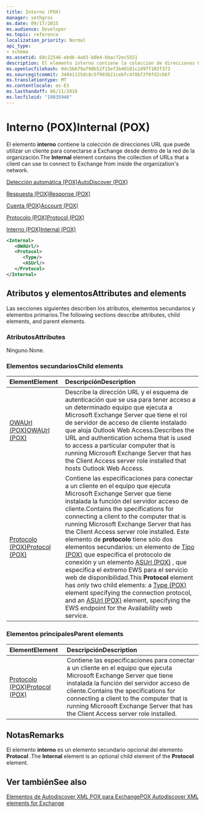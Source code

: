 ```yaml
---
title: Interno (POX)
manager: sethgros
ms.date: 09/17/2015
ms.audience: Developer
ms.topic: reference
localization_priority: Normal
api_type:
- schema
ms.assetid: 69c22546-ebd6-4a03-b0b4-bbac72ec5551
description: El elemento interno contiene la colección de direcciones URL que puede utilizar un cliente para conectarse a Exchange desde dentro de la red de la organización.
ms.openlocfilehash: 0dc5b679af98b52f15ef3b40181c2d97f102f373
ms.sourcegitcommit: 34041125dc8c5f993b21cebfc4f8b72f0fd2cb6f
ms.translationtype: MT
ms.contentlocale: es-ES
ms.lasthandoff: 06/11/2018
ms.locfileid: "19835946"
---
```

# <a name="internal-pox"></a><span data-ttu-id="8859e-103">Interno (POX)</span><span class="sxs-lookup"><span data-stu-id="8859e-103">Internal (POX)</span></span>

<span data-ttu-id="8859e-104">El elemento **interno** contiene la colección de direcciones URL que puede utilizar un cliente para conectarse a Exchange desde dentro de la red de la organización.</span><span class="sxs-lookup"><span data-stu-id="8859e-104">The **Internal** element contains the collection of URLs that a client can use to connect to Exchange from inside the organization's network.</span></span> 
  
[<span data-ttu-id="8859e-105">Detección automática (POX)</span><span class="sxs-lookup"><span data-stu-id="8859e-105">AutoDiscover (POX)</span></span>](autodiscover-pox.md)
  
[<span data-ttu-id="8859e-106">Respuesta (POX)</span><span class="sxs-lookup"><span data-stu-id="8859e-106">Response (POX)</span></span>](response-pox.md)
  
[<span data-ttu-id="8859e-107">Cuenta (POX)</span><span class="sxs-lookup"><span data-stu-id="8859e-107">Account (POX)</span></span>](account-pox.md)
  
[<span data-ttu-id="8859e-108">Protocolo (POX)</span><span class="sxs-lookup"><span data-stu-id="8859e-108">Protocol (POX)</span></span>](protocol-pox.md)
  
[<span data-ttu-id="8859e-109">Interno (POX)</span><span class="sxs-lookup"><span data-stu-id="8859e-109">Internal (POX)</span></span>](internal-pox.md)
  
```xml
<Internal>
   <OWAUrl/>
   <Protocol>
      <Type/>
      <ASUrl/>
   </Protocol>
</Internal>
```

## <a name="attributes-and-elements"></a><span data-ttu-id="8859e-110">Atributos y elementos</span><span class="sxs-lookup"><span data-stu-id="8859e-110">Attributes and elements</span></span>

<span data-ttu-id="8859e-111">Las secciones siguientes describen los atributos, elementos secundarios y elementos primarios.</span><span class="sxs-lookup"><span data-stu-id="8859e-111">The following sections describe attributes, child elements, and parent elements.</span></span>
  
### <a name="attributes"></a><span data-ttu-id="8859e-112">Atributos</span><span class="sxs-lookup"><span data-stu-id="8859e-112">Attributes</span></span>

<span data-ttu-id="8859e-113">Ninguno.</span><span class="sxs-lookup"><span data-stu-id="8859e-113">None.</span></span>
  
### <a name="child-elements"></a><span data-ttu-id="8859e-114">Elementos secundarios</span><span class="sxs-lookup"><span data-stu-id="8859e-114">Child elements</span></span>

|<span data-ttu-id="8859e-115">**Element**</span><span class="sxs-lookup"><span data-stu-id="8859e-115">**Element**</span></span>|<span data-ttu-id="8859e-116">**Descripción**</span><span class="sxs-lookup"><span data-stu-id="8859e-116">**Description**</span></span>|
|:-----|:-----|
|[<span data-ttu-id="8859e-117">OWAUrl (POX)</span><span class="sxs-lookup"><span data-stu-id="8859e-117">OWAUrl (POX)</span></span>](owaurl-pox.md) <br/> |<span data-ttu-id="8859e-118">Describe la dirección URL y el esquema de autenticación que se usa para tener acceso a un determinado equipo que ejecuta a Microsoft Exchange Server que tiene el rol de servidor de acceso de cliente instalado que aloja Outlook Web Access.</span><span class="sxs-lookup"><span data-stu-id="8859e-118">Describes the URL and authentication schema that is used to access a particular computer that is running Microsoft Exchange Server that has the Client Access server role installed that hosts Outlook Web Access.</span></span>  <br/> |
|[<span data-ttu-id="8859e-119">Protocolo (POX)</span><span class="sxs-lookup"><span data-stu-id="8859e-119">Protocol (POX)</span></span>](protocol-pox.md) <br/> |<span data-ttu-id="8859e-120">Contiene las especificaciones para conectar a un cliente en el equipo que ejecuta Microsoft Exchange Server que tiene instalada la función del servidor acceso de cliente.</span><span class="sxs-lookup"><span data-stu-id="8859e-120">Contains the specifications for connecting a client to the computer that is running Microsoft Exchange Server that has the Client Access server role installed.</span></span> <span data-ttu-id="8859e-121">Este elemento de **protocolo** tiene sólo dos elementos secundarios: un elemento de [Tipo (POX)](type-pox.md) que especifica el protocolo de conexión y un elemento [ASUrl (POX)](asurl-pox.md) , que especifica el extremo EWS para el servicio web de disponibilidad.</span><span class="sxs-lookup"><span data-stu-id="8859e-121">This **Protocol** element has only two child elements: a [Type (POX)](type-pox.md) element specifying the connection protocol, and an [ASUrl (POX)](asurl-pox.md) element, specifying the EWS endpoint for the Availability web service.</span></span>  <br/> |
   
### <a name="parent-elements"></a><span data-ttu-id="8859e-122">Elementos principales</span><span class="sxs-lookup"><span data-stu-id="8859e-122">Parent elements</span></span>

|<span data-ttu-id="8859e-123">**Element**</span><span class="sxs-lookup"><span data-stu-id="8859e-123">**Element**</span></span>|<span data-ttu-id="8859e-124">**Descripción**</span><span class="sxs-lookup"><span data-stu-id="8859e-124">**Description**</span></span>|
|:-----|:-----|
|[<span data-ttu-id="8859e-125">Protocolo (POX)</span><span class="sxs-lookup"><span data-stu-id="8859e-125">Protocol (POX)</span></span>](protocol-pox.md) <br/> |<span data-ttu-id="8859e-126">Contiene las especificaciones para conectar a un cliente en el equipo que ejecuta Microsoft Exchange Server que tiene instalada la función del servidor acceso de cliente.</span><span class="sxs-lookup"><span data-stu-id="8859e-126">Contains the specifications for connecting a client to the computer that is running Microsoft Exchange Server that has the Client Access server role installed.</span></span>  <br/> |
   
## <a name="remarks"></a><span data-ttu-id="8859e-127">Notas</span><span class="sxs-lookup"><span data-stu-id="8859e-127">Remarks</span></span>

<span data-ttu-id="8859e-128">El elemento **interno** es un elemento secundario opcional del elemento **Protocol** .</span><span class="sxs-lookup"><span data-stu-id="8859e-128">The **Internal** element is an optional child element of the **Protocol** element.</span></span> 
  
## <a name="see-also"></a><span data-ttu-id="8859e-129">Ver también</span><span class="sxs-lookup"><span data-stu-id="8859e-129">See also</span></span>



[<span data-ttu-id="8859e-130">Elementos de Autodiscover XML POX para Exchange</span><span class="sxs-lookup"><span data-stu-id="8859e-130">POX Autodiscover XML elements for Exchange</span></span>](pox-autodiscover-xml-elements-for-exchange.md)

